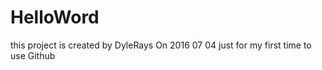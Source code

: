 # HelloWord

this project is created by DyleRays On 2016 07 04 just for my first time to use Github
